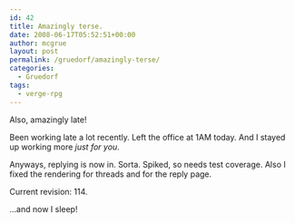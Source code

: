 ```yaml
---
id: 42
title: Amazingly terse.
date: 2008-06-17T05:52:51+00:00
author: mcgrue
layout: post
permalink: /gruedorf/amazingly-terse/
categories:
  - Gruedorf
tags:
  - verge-rpg
---
```

Also, amazingly late!

Been working late a lot recently. Left the office at 1AM today. And I stayed up working more _just for you_.

Anyways, replying is now in. Sorta. Spiked, so needs test coverage. Also I fixed the rendering for threads and for the reply page.

Current revision: 114.

&#8230;and now I sleep!</p>
